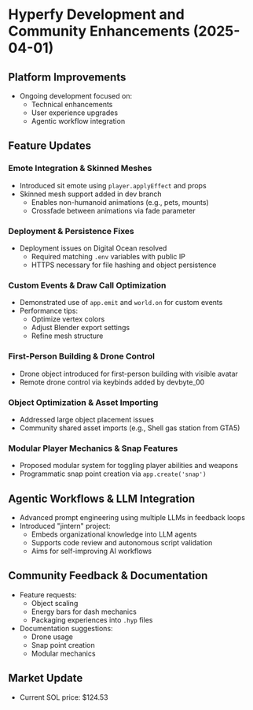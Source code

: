 # Hyperfy Development and Community Enhancements (2025-04-01)

## Platform Improvements

- Ongoing development focused on:
  - Technical enhancements
  - User experience upgrades
  - Agentic workflow integration

## Feature Updates

### Emote Integration & Skinned Meshes
- Introduced sit emote using `player.applyEffect` and props
- Skinned mesh support added in dev branch
  - Enables non-humanoid animations (e.g., pets, mounts)
  - Crossfade between animations via fade parameter

### Deployment & Persistence Fixes
- Deployment issues on Digital Ocean resolved
  - Required matching `.env` variables with public IP
  - HTTPS necessary for file hashing and object persistence

### Custom Events & Draw Call Optimization
- Demonstrated use of `app.emit` and `world.on` for custom events
- Performance tips:
  - Optimize vertex colors
  - Adjust Blender export settings
  - Refine mesh structure

### First-Person Building & Drone Control
- Drone object introduced for first-person building with visible avatar
- Remote drone control via keybinds added by devbyte_00

### Object Optimization & Asset Importing
- Addressed large object placement issues
- Community shared asset imports (e.g., Shell gas station from GTA5)

### Modular Player Mechanics & Snap Features
- Proposed modular system for toggling player abilities and weapons
- Programmatic snap point creation via `app.create('snap')`

## Agentic Workflows & LLM Integration

- Advanced prompt engineering using multiple LLMs in feedback loops
- Introduced "jintern" project:
  - Embeds organizational knowledge into LLM agents
  - Supports code review and autonomous script validation
  - Aims for self-improving AI workflows

## Community Feedback & Documentation

- Feature requests:
  - Object scaling
  - Energy bars for dash mechanics
  - Packaging experiences into `.hyp` files
- Documentation suggestions:
  - Drone usage
  - Snap point creation
  - Modular mechanics

## Market Update

- Current SOL price: $124.53